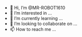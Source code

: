 - 👋 Hi, I’m @MR-ROBOT1610
- 👀 I’m interested in ...
- 🌱 I’m currently learning ...
- 💞️ I’m looking to collaborate on ...
- 📫 How to reach me ...

<!---
MR-ROBOT1610/MR-ROBOT1610 is a ✨ special ✨ repository because its `ROBOT.md` (this file) appears on your GitHub profile.
You can click the Preview link to take a look at your changes.
--->

